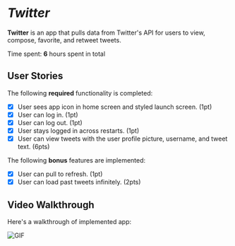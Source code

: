 # *Twitter*

**Twitter** is an app that pulls data from Twitter's API for users to view, compose, favorite, and retweet tweets.

Time spent: **6** hours spent in total

## User Stories

The following **required** functionality is completed:

- [x] User sees app icon in home screen and styled launch screen. (1pt)
- [x] User can log in. (1pt)
- [x] User can log out. (1pt)
- [x] User stays logged in across restarts. (1pt)
- [x] User can view tweets with the user profile picture, username, and tweet text. (6pts)

The following **bonus** features are implemented:

- [x] User can pull to refresh. (1pt)
- [x] User can load past tweets infinitely. (2pts)

## Video Walkthrough

Here's a walkthrough of implemented app:

![GIF](https://github.com/Dibba99/Twitter/blob/master/GIF/ezgif.com-gif-maker%20(6).gif)

